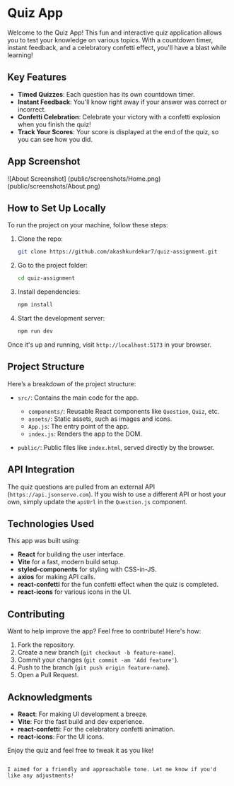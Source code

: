 # Quiz App

Welcome to the Quiz App! This fun and interactive quiz application allows you to test your knowledge on various topics. With a countdown timer, instant feedback, and a celebratory confetti effect, you'll have a blast while learning!

## Key Features

- **Timed Quizzes**: Each question has its own countdown timer.
- **Instant Feedback**: You'll know right away if your answer was correct or incorrect.
- **Confetti Celebration**: Celebrate your victory with a confetti explosion when you finish the quiz!
- **Track Your Scores**: Your score is displayed at the end of the quiz, so you can see how you did.

## App Screenshot

![About Screenshot]
(public/screenshots/Home.png)
(public/screenshots/About.png)

## How to Set Up Locally

To run the project on your machine, follow these steps:

1. Clone the repo:

   ```bash
   git clone https://github.com/akashkurdekar7/quiz-assignment.git
   ```

2. Go to the project folder:

   ```bash
   cd quiz-assignment
   ```

3. Install dependencies:

   ```bash
   npm install
   ```

4. Start the development server:
   ```bash
   npm run dev
   ```

Once it's up and running, visit `http://localhost:5173` in your browser.

## Project Structure

Here’s a breakdown of the project structure:

- `src/`: Contains the main code for the app.

  - `components/`: Reusable React components like `Question`, `Quiz`, etc.
  - `assets/`: Static assets, such as images and icons.
  - `App.js`: The entry point of the app.
  - `index.js`: Renders the app to the DOM.

- `public/`: Public files like `index.html`, served directly by the browser.

## API Integration

The quiz questions are pulled from an external API (`https://api.jsonserve.com`). If you wish to use a different API or host your own, simply update the `apiUrl` in the `Question.js` component.

## Technologies Used

This app was built using:

- **React** for building the user interface.
- **Vite** for a fast, modern build setup.
- **styled-components** for styling with CSS-in-JS.
- **axios** for making API calls.
- **react-confetti** for the fun confetti effect when the quiz is completed.
- **react-icons** for various icons in the UI.

## Contributing

Want to help improve the app? Feel free to contribute! Here's how:

1. Fork the repository.
2. Create a new branch (`git checkout -b feature-name`).
3. Commit your changes (`git commit -am 'Add feature'`).
4. Push to the branch (`git push origin feature-name`).
5. Open a Pull Request.

## Acknowledgments

- **React**: For making UI development a breeze.
- **Vite**: For the fast build and dev experience.
- **react-confetti**: For the celebratory confetti animation.
- **react-icons**: For the UI icons.

Enjoy the quiz and feel free to tweak it as you like!

```

I aimed for a friendly and approachable tone. Let me know if you'd like any adjustments!
```
